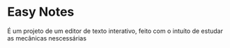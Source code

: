 
# Easy Notes
É um projeto de um editor de texto interativo, feito com o intuíto de estudar as mecânicas nescessárias

